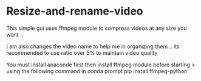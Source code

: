 # Resize-and-rename-video

This simple gui uses ffmpeg module to compress videos at any size you want ..

I am also changes the video name to help me in organizing them .. 
its recommended to use ratio over 5% to maintain video quality 

You must install anaconde first then
install ffmpeg module before starting >
using the following command in conda prompt 
pip install ffmpeg-python
